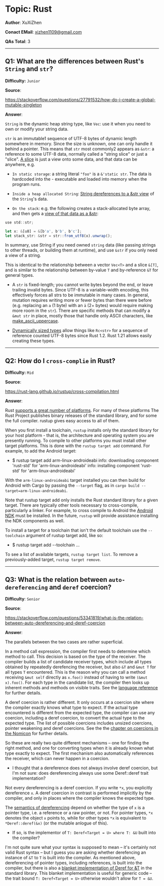 # Topic: Rust

**Author**: XuXiZhen

**Conact EMail**: xizhen1109@gmail.com

**QAs Total**: 3

---

## Q1: What are the differences between Rust's `String` and `str`?

**Difficulty:** `Junior`

**Source**:

https://stackoverflow.com/questions/27791532/how-do-i-create-a-global-mutable-singleton

**Answer**:

`String` is the dynamic heap string type, like `Vec`: use it when you need to own or modify your string data.

`str` is an immutable1 sequence of UTF-8 bytes of dynamic length somewhere in memory. Since the size is unknown, one can only handle it behind a pointer. This means that `str` most commonly2 appears as `&str`: a reference to some UTF-8 data, normally called a "string slice" or just a "slice". [A slice](https://doc.rust-lang.org/book/ch04-03-slices.html) is just a view onto some data, and that data can be anywhere, e.g.

- `In static storage`: a string literal `"foo"` is a `&'static str`. The data is hardcoded into the - executable and loaded into memory when the program runs.

- `Inside a heap allocated String`: [String dereferences to a &str view](https://doc.rust-lang.org/std/string/struct.String.html#deref) of the `String`'s data.

- `On the stack`: e.g. the following creates a stack-allocated byte array, and then gets a [view of that data as a &str](https://doc.rust-lang.org/std/str/fn.from_utf8.html):

```js
use std::str;

let x: &[u8] = &[b'a', b'b', b'c'];
let stack_str: &str = str::from_utf8(x).unwrap();
```

In summary, use String if you need owned `string` data (like passing strings to other threads, or building them at runtime), and use `&str` if you only need a view of a string.

This is identical to the relationship between a vector `Vec<T>` and a slice `&[T]`, and is similar to the relationship between by-value `T` and by-reference `&T` for general types.

- A `str` is fixed-length; you cannot write bytes beyond the end, or leave trailing invalid bytes. Since UTF-8 is a variable-width encoding, this effectively forces all strs to be immutable in many cases. In general, mutation requires writing more or fewer bytes than there were before (e.g. replacing an `a` (1 byte) with an `ä` (2+ bytes) would require making more room in the `str`). There are specific methods that can modify a `&mut str` in place, mostly those that handle only ASCII characters, like [make_ascii_uppercase](https://doc.rust-lang.org/std/primitive.str.html#method.make_ascii_uppercase).

- [Dynamically sized types](http://smallcultfollowing.com/babysteps/blog/2014/01/05/dst-take-5/) allow things like `Rc<str>` for a sequence of reference counted UTF-8 bytes since Rust 1.2. Rust 1.21 allows easily creating these types.

---

## Q2: How do I `cross-complie` in Rust?

**Difficulty:** `Mid`

**Source**:

https://rust-lang.github.io/rustup/cross-compilation.html

**Answer**:

Rust [supports a great number of platforms](https://doc.rust-lang.org/nightly/rustc/platform-support.html). For many of these platforms The Rust Project publishes binary releases of the standard library, and for some the full compiler. rustup gives easy access to all of them.

When you first install a toolchain, `rustup` installs only the standard library for your host platform - that is, the architecture and operating system you are presently running. To compile to other platforms you must install other target platforms. This is done with the `rustup target add` command. For example, to add the Android target:

- $ rustup target add arm-linux-androideabi
info: downloading component 'rust-std' for 'arm-linux-androideabi'
info: installing component 'rust-std' for 'arm-linux-androideabi'

With the `arm-linux-androideabi` target installed you can then build for Android with Cargo by passing the `--target` flag, as in `cargo build --target=arm-linux-androideabi`.

Note that rustup target add only installs the Rust standard library for a given target. There are typically other tools necessary to cross-compile, particularly a linker. For example, to cross compile to Android the [Android NDK](https://developer.android.com/tools/sdk/ndk/index.html) must be installed. In the future, `rustup` will provide assistance installing the NDK components as well.

To install a target for a toolchain that isn't the default toolchain use the `--toolchain` argument of rustup target add, like so:

- $ rustup target add --toolchain <toolchain> <target>...

To see a list of available targets, `rustup target list`. To remove a previously-added target, `rustup target remove`.

---

## Q3: What is the relation between `auto-dereferencing` and `deref` coercion?

**Difficulty**: `Senior`

**Source**:

https://stackoverflow.com/questions/53341819/what-is-the-relation-between-auto-dereferencing-and-deref-coercion

**Answer**:

The parallels between the two cases are rather superficial.

In a method call expression, the compiler first needs to determine which method to call. This decision is based on the type of the receiver. The compiler builds a list of candidate receiver types, which include all types obtained by repeatedly derefencing the receiver, but also `&T` and `&mut T` for all types `T` encountered. This is the reason why you can call a method receiving `&mut self` directly as `x.foo()` instead of having to write `(&mut x).foo()`. For each type in the candidate list, the compiler then looks up inherent methods and methods on visible traits. See the [language reference](https://doc.rust-lang.org/1.26.1/reference/expressions/method-call-expr.html) for further details.

A deref coercion is rather different. It only occurs at a coercion site where the compiler exactly knows what type to expect. If the actual type encountered is different from the expected type, the compiler can use any coercion, including a deref coercion, to convert the actual type to the expected type. The list of possible coercions includes unsized coercions, pointer weakening and deref coercions. See the the [chapter on coercions in the Nomicon](https://doc.rust-lang.org/nomicon/coercions.html) for further details.

So these are really two quite different mechanisms – one for finding the right method, and one for converting types when it is already known what type exactly to expect. The first mechanism also automatically references the receiver, which can never happen in a coercion.

- I thought that a dereference does not always involve deref coercion, but I'm not sure: does dereferencing always use some Deref::deref trait implementation?

Not every dereferencing is a deref coercion. If you write `*x`, you explicitly dereference `x`. A deref coercion in contrast is performed implicitly by the compiler, and only in places where the compiler knows the expected type.

The [semantics of dereferencing](https://doc.rust-lang.org/reference/expressions/operator-expr.html#the-dereference-operator) depend on whether the type of `x` is a pointer type, i.e. a reference or a raw pointer, or not. For pointer types, `*x` denotes the object `x` points to, while for other types `*x` is equivalent to `*Deref::deref(&x)` (or the mutable anlogue of this).

- If so, is the implementor of `T: Deref<Target = U> where T: &U` built into the compiler?

I'm not quite sure what your syntax is supposed to mean – it's certainly not valid Rust syntax – but I guess you are asking whether derefencing an instance of `&T` to `T` is built into the compiler. As mentioned above, dereferencing of pointer types, including references, is built into the compiler, but there is also a [blanket implementation of Deref for &T](https://doc.rust-lang.org/nightly/src/core/ops/deref.rs.html#86-90) in the standard library. This blanket implementation is useful for generic code – the trait bound `T: Deref<Target = U>` otherwise wouldn't allow for `T = &U`.

